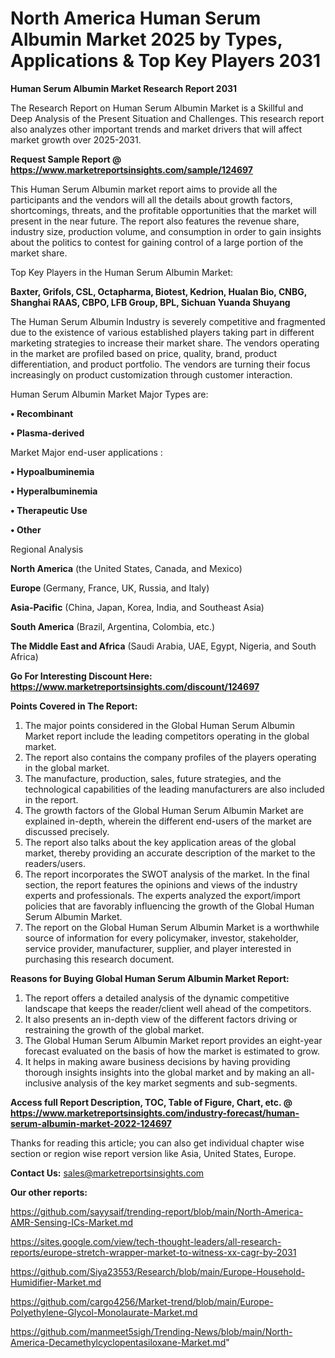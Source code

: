 # North America Human Serum Albumin Market 2025 by Types, Applications & Top Key Players 2031

<strong>Human Serum Albumin Market Research Report 2031</strong>

The Research Report on Human Serum Albumin Market is a Skillful and Deep Analysis of the Present Situation and Challenges. This research report also analyzes other important trends and market drivers that will affect market growth over 2025-2031.

<strong>Request Sample Report @ <a href=https://www.marketreportsinsights.com/sample/124697>https://www.marketreportsinsights.com/sample/124697</a></strong>

This Human Serum Albumin market report aims to provide all the participants and the vendors will all the details about growth factors, shortcomings, threats, and the profitable opportunities that the market will present in the near future. The report also features the revenue share, industry size, production volume, and consumption in order to gain insights about the politics to contest for gaining control of a large portion of the market share.

Top Key Players in the Human Serum Albumin Market:

<strong>Baxter, Grifols, CSL, Octapharma, Biotest, Kedrion, Hualan Bio, CNBG, Shanghai RAAS, CBPO, LFB Group, BPL, Sichuan Yuanda Shuyang</strong>

The Human Serum Albumin Industry is severely competitive and fragmented due to the existence of various established players taking part in different marketing strategies to increase their market share. The vendors operating in the market are profiled based on price, quality, brand, product differentiation, and product portfolio. The vendors are turning their focus increasingly on product customization through customer interaction.

Human Serum Albumin Market Major Types are:

<strong>• Recombinant

• Plasma-derived</strong>

Market Major end-user applications :

<strong>• Hypoalbuminemia

• Hyperalbuminemia

• Therapeutic Use

• Other</strong>

Regional Analysis

</u><strong><b>North America</b></strong> (the United States, Canada, and Mexico)

<strong><b>Europe </b></strong>(Germany, France, UK, Russia, and Italy)

<strong><b>Asia-Pacific</b></strong> (China, Japan, Korea, India, and Southeast Asia)

<strong><b>South America</b></strong> (Brazil, Argentina, Colombia, etc.)

<strong><b>The Middle East and Africa</b></strong> (Saudi Arabia, UAE, Egypt, Nigeria, and South Africa)

<strong>Go For Interesting Discount Here: <a href=https://www.marketreportsinsights.com/discount/124697>https://www.marketreportsinsights.com/discount/124697</a></strong>

<strong>Points Covered in The Report:</strong>
<ol>
  <li>The major points considered in the Global Human Serum Albumin Market report include the leading competitors operating in the global market.</li>
  <li>The report also contains the company profiles of the players operating in the global market.</li>
  <li>The manufacture, production, sales, future strategies, and the technological capabilities of the leading manufacturers are also included in the report.</li>
  <li>The growth factors of the Global Human Serum Albumin Market are explained in-depth, wherein the different end-users of the market are discussed precisely.</li>
  <li>The report also talks about the key application areas of the global market, thereby providing an accurate description of the market to the readers/users.</li>
  <li>The report incorporates the SWOT analysis of the market. In the final section, the report features the opinions and views of the industry experts and professionals. The experts analyzed the export/import policies that are favorably influencing the growth of the Global Human Serum Albumin Market.</li>
  <li>The report on the Global Human Serum Albumin Market is a worthwhile source of information for every policymaker, investor, stakeholder, service provider, manufacturer, supplier, and player interested in purchasing this research document.</li>
</ol>
<strong>Reasons for Buying Global Human Serum Albumin Market Report:</strong>

<ol>
  <li>The report offers a detailed analysis of the dynamic competitive landscape that keeps the reader/client well ahead of the competitors.</li>
  <li>It also presents an in-depth view of the different factors driving or restraining the growth of the global market.</li>
  <li>The Global Human Serum Albumin Market report provides an eight-year forecast evaluated on the basis of how the market is estimated to grow.</li>
  <li>It helps in making aware business decisions by having providing thorough insights insights into the global market and by making an all-inclusive analysis of the key market segments and sub-segments.</li>
</ol>
<strong>Access full Report Description, TOC, Table of Figure, Chart, etc. @ <a href=https://www.marketreportsinsights.com/industry-forecast/human-serum-albumin-market-2022-124697>https://www.marketreportsinsights.com/industry-forecast/human-serum-albumin-market-2022-124697</a></strong>


Thanks for reading this article; you can also get individual chapter wise section or region wise report version like Asia, United States, Europe.

<strong>Contact Us:</strong>
sales@marketreportsinsights.com

<strong>Our other reports:</strong>

<a href=https://github.com/sayysaif/trending-report/blob/main/North-America-AMR-Sensing-ICs-Market.md>https://github.com/sayysaif/trending-report/blob/main/North-America-AMR-Sensing-ICs-Market.md</a>

<a href=https://sites.google.com/view/tech-thought-leaders/all-research-reports/europe-stretch-wrapper-market-to-witness-xx-cagr-by-2031>https://sites.google.com/view/tech-thought-leaders/all-research-reports/europe-stretch-wrapper-market-to-witness-xx-cagr-by-2031</a>

<a href=https://github.com/Siya23553/Research/blob/main/Europe-Household-Humidifier-Market.md>https://github.com/Siya23553/Research/blob/main/Europe-Household-Humidifier-Market.md</a>

<a href=https://github.com/cargo4256/Market-trend/blob/main/Europe-Polyethylene-Glycol-Monolaurate-Market.md>https://github.com/cargo4256/Market-trend/blob/main/Europe-Polyethylene-Glycol-Monolaurate-Market.md</a>

<a href=https://github.com/manmeet5sigh/Trending-News/blob/main/North-America-Decamethylcyclopentasiloxane-Market.md>https://github.com/manmeet5sigh/Trending-News/blob/main/North-America-Decamethylcyclopentasiloxane-Market.md</a>"
